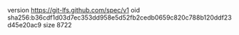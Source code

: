 version https://git-lfs.github.com/spec/v1
oid sha256:b36cdf1d03d7ec353dd958e5d52fb2cedb0659c820c788b120ddf23d45e20ac9
size 8722
